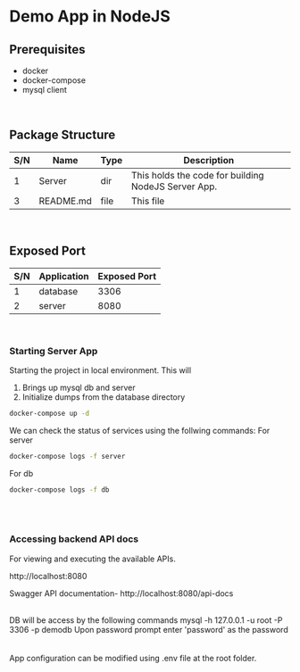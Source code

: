 # Demo App in NodeJS


## Prerequisites
- docker
- docker-compose
- mysql client

<br>

## Package Structure
| S/N | Name | Type | Description |
|-----|------|------|-------------|
| 1 | Server | dir | This holds the code for building NodeJS Server App.
| 3 | README.md | file | This file |


<br>

## Exposed Port
| S/N | Application | Exposed Port |
|-----|-------------|--------------|
| 1 | database | 3306 |
| 2 | server | 8080 |


<br>


### Starting Server App
Starting the project in local environment.
This will 
 1) Brings up mysql db and server
 2) Initialize dumps from the database directory

```bash
docker-compose up -d
```
We can check the status of services using the follwing commands:
For server
```bash
docker-compose logs -f server 
```
For db
```bash
docker-compose logs -f db
```

<br>

<br>

### Accessing backend API docs
For viewing and executing the available APIs.

http://localhost:8080

Swagger API documentation- 
http://localhost:8080/api-docs

<br>
DB will be access by the following commands
mysql -h 127.0.0.1 -u root -P 3306 -p demodb
Upon password prompt enter 'password' as the password

<br>
<br>

<br>
App configuration can be modified using .env file  at  the root folder. 

